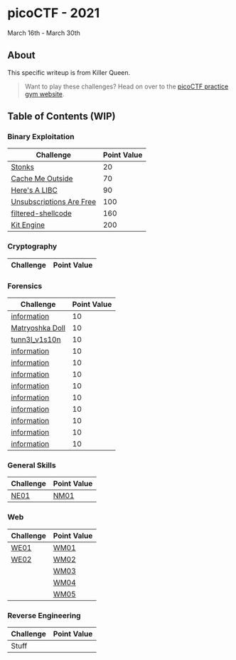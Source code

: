 # picoCTF - 2021
March 16th - March 30th

## About
This specific writeup is from Killer Queen.

> Want to play these challenges? Head on over to the [picoCTF practice gym website](https://play.picoctf.org/practice).

## Table of Contents (WIP)

### Binary Exploitation
| Challenge | Point Value |
| --------- | ----------- |
|[Stonks](./BinaryExploitation/Stonks.md)|20|
|[Cache Me Outside](./BinaryExploitation/CacheMeOutside.md)|70|
|[Here's A LIBC](./BinaryExploitation/HeresALIBC.md)|90|
|[Unsubscriptions Are Free](./BinaryExploitation/UnsubscriptionsAreFree.md)|100|
|[filtered-shellcode](./BinaryExploitation/filtered-shellcode.md)|160|
|[Kit Engine](./BinaryExploitation/KitEngine.md)|200|

### Cryptography
| Challenge | Point Value |
| --------- | ----------- |

### Forensics
| Challenge | Point Value |
| --------- | ----------- |
|[information](./BinaryExploitation/information.md)|10|
|[Matryoshka Doll](./BinaryExploitation/MatryoshkaDoll.md)|10|
|[tunn3l_v1s10n](./BinaryExploitation/tunn3lv1s10n.md)|10|
|[information](./BinaryExploitation/information.md)|10|
|[information](./BinaryExploitation/information.md)|10|
|[information](./BinaryExploitation/information.md)|10|
|[information](./BinaryExploitation/information.md)|10|
|[information](./BinaryExploitation/information.md)|10|
|[information](./BinaryExploitation/information.md)|10|
|[information](./BinaryExploitation/information.md)|10|
|[information](./BinaryExploitation/information.md)|10|
|[information](./BinaryExploitation/information.md)|10|

### General Skills
| Challenge | Point Value |
| --------- | ----------- |
|[NE01](./Networking/NE01.md)|[NM01](./Networking/NM01.md)|

### Web
| Challenge | Point Value |
| --------- | ----------- |
|[WE01](./Web/WE01.md)|[WM01](./Web/WM01.md)|[WH01](./Web/WH01.md)|[WX01](./Web/WX01.md)|
|[WE02](./Web/WE02.md)|[WM02](./Web/WM02.md)|[WH02](./Web/WH02.md)||
||[WM03](./Web/WM03.md)|||
||[WM04](./Web/WM04.md)|||
||[WM05](./Web/WM05.md)|||

### Reverse Engineering
| Challenge | Point Value |
| --------- | ----------- |
|Stuff|


